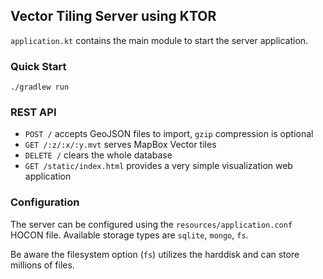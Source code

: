 ## Vector Tiling Server using KTOR

`application.kt` contains the main module to start the server application.

### Quick Start
`./gradlew run`

### REST API

* `POST /` accepts GeoJSON files to import, `gzip` compression is optional
* `GET /:z/:x/:y.mvt` serves MapBox Vector tiles
* `DELETE /` clears the whole database
* `GET /static/index.html` provides a very simple visualization web application

### Configuration

The server can be configured using the `resources/application.conf` HOCON file.
Available storage types are `sqlite`, `mongo`, `fs`. 

Be aware the filesystem option (`fs`) utilizes the harddisk and can store millions of files.